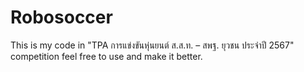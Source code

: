 # Robosoccer
This is my code in "TPA การแข่งขันหุ่นยนต์ ส.ส.ท. – สพฐ. ยุวชน ประจำปี 2567" competition feel free to use and make it better.
